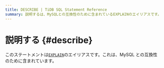 ```yaml
---
title: DESCRIBE | TiDB SQL Statement Reference
summary: 説明するは、MySQLとの互換性のために含まれているEXPLAINのエイリアスです。
---
```


# 説明する {#describe}

このステートメントは[`EXPLAIN`](/sql-statements/sql-statement-explain.md)のエイリアスです。これは、MySQL との互換性のために含まれています。
